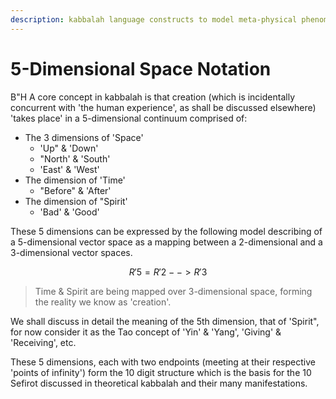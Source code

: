 ```yaml
---
description: kabbalah language constructs to model meta-physical phenomena
---
```


# 5-Dimensional Space Notation

B"H   A core concept in kabbalah is that creation \(which is incidentally concurrent with 'the human experience', as shall be discussed elsewhere\) 'takes place' in a 5-dimensional continuum comprised of:

* The 3 dimensions of 'Space'
  * 'Up" & 'Down'
  * "North' & 'South'
  * 'East' & 'West'
* The dimension of 'Time'
  * "Before" & 'After'
* The dimension of "Spirit'
  * 'Bad' & 'Good'

These 5 dimensions can be expressed by the following model describing of a 5-dimensional vector space as a mapping between a 2-dimensional and a 3-dimensional vector spaces.  

$$
R'5 = R'2 --> R'3
$$

> Time & Spirit are being mapped over 3-dimensional space, forming the reality we know as 'creation'.

We shall discuss in detail the meaning of the 5th dimension, that of 'Spirit", for now consider it as the Tao concept of 'Yin' & 'Yang', 'Giving' & 'Receiving', etc.

These 5 dimensions, each with two endpoints \(meeting at their respective 'points of infinity'\) form the 10 digit structure which is the basis for the 10 Sefirot discussed in theoretical kabbalah and their many manifestations. 



